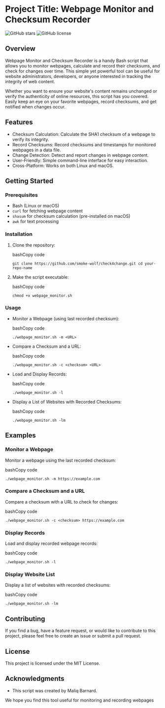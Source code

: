 Project Title: Webpage Monitor and Checksum Recorder
====================================================

![GitHub stars](https://img.shields.io/github/stars/smoke-wolf/check4change?style=for-the-badge) ![GitHub license](https://img.shields.io/github/license/smoke-wolf/check4change?style=for-the-badge)

Overview
--------

Webpage Monitor and Checksum Recorder is a handy Bash script that allows you to monitor webpages, calculate and record their checksums, and check for changes over time. This simple yet powerful tool can be useful for website administrators, developers, or anyone interested in tracking the integrity of web content.

Whether you want to ensure your website's content remains unchanged or verify the authenticity of online resources, this script has you covered. Easily keep an eye on your favorite webpages, record checksums, and get notified when changes occur.

Features
--------

-   Checksum Calculation: Calculate the SHA1 checksum of a webpage to verify its integrity.
-   Record Checksums: Record checksums and timestamps for monitored webpages in a data file.
-   Change Detection: Detect and report changes in webpage content.
-   User-Friendly: Simple command-line interface for easy interaction.
-   Cross-Platform: Works on both Linux and macOS.

Getting Started
---------------

### Prerequisites

-   Bash (Linux or macOS)
-   `curl` for fetching webpage content
-   `shasum` for checksum calculation (pre-installed on macOS)
-   `awk` for text processing

### Installation

1.  Clone the repository:

    bashCopy code

    `git clone https://github.com/smoke-wolf/check4change.git
    cd your-repo-name`

2.  Make the script executable:

    bashCopy code

    `chmod +x webpage_monitor.sh`

### Usage

-   Monitor a Webpage (using last recorded checksum):

    bashCopy code

    `./webpage_monitor.sh -m <URL>`

-   Compare a Checksum and a URL:

    bashCopy code

    `./webpage_monitor.sh -c <checksum> <URL>`

-   Load and Display Records:

    bashCopy code

    `./webpage_monitor.sh -l`

-   Display a List of Websites with Recorded Checksums:

    bashCopy code

    `./webpage_monitor.sh -lm`

Examples
--------

### Monitor a Webpage

Monitor a webpage using the last recorded checksum:

bashCopy code

`./webpage_monitor.sh -m https://example.com`

### Compare a Checksum and a URL

Compare a checksum with a URL to check for changes:

bashCopy code

`./webpage_monitor.sh -c <checksum> https://example.com`

### Display Records

Load and display recorded webpage records:

bashCopy code

`./webpage_monitor.sh -l`

### Display Website List

Display a list of websites with recorded checksums:

bashCopy code

`./webpage_monitor.sh -lm`

Contributing
------------

If you find a bug, have a feature request, or would like to contribute to this project, please feel free to create an issue or submit a pull request.

License
-------

This project is licensed under the MIT License.

Acknowledgments
---------------

-   This script was created by Maliq Barnard.

We hope you find this tool useful for monitoring and recording webpages
